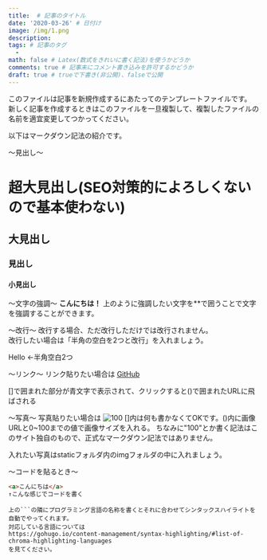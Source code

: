 ```yaml
---
title:  # 記事のタイトル
date: '2020-03-26' # 日付け
image: /img/1.png
description:
tags: # 記事のタグ
  -
math: false # Latex(数式をきれいに書く記法)を使うかどうか
comments: true # 記事末にコメント書き込みを許可するかどうか
draft: true # trueで下書き(非公開)、falseで公開
---
```

このファイルは記事を新規作成するにあたってのテンプレートファイルです。
新しく記事を作成するときはこのファイルを一旦複製して、複製したファイルの名前を適宜変更してつかってください。

以下はマークダウン記法の紹介です。

～見出し～
# 超大見出し(SEO対策的によろしくないので基本使わない)
## 大見出し
### 見出し
#### 小見出し

～文字の強調～
**こんにちは！**
上のように強調したい文字を**で囲うことで文字を強調することができます。

～改行～
改行する場合、ただ改行しただけでは改行されません。  
改行したい場合は「半角の空白を2つと改行」を入れましょう。

Hello  ←半角空白2つ

～リンク～
リンク貼りたい場合は
[GitHub](https://github.com/koyophysics/web)

[]で囲まれた部分が青文字で表示されて、クリックすると()で囲まれたURLに飛ばされる

～写真～
写真貼りたい場合は
![](/img/light.jpg "100")
[]内は何も書かなくてOKです。()内に画像URLと0~100までの値で画像サイズを入れる。
ちなみに"100"とか書く記法はこのサイト独自のもので、正式なマークダウン記法ではありません。

入れたい写真はstaticフォルダ内のimgフォルダの中に入れましょう。

～コードを貼るとき～
```html
<a>こんにちは</a>
↑こんな感じでコードを書く
```

```でコードを囲ってやってください。
上の```の隣にプログラミング言語の名称を書くとそれに合わせてシンタックスハイライトを自動でやってくれます。
対応している言語については
https://gohugo.io/content-management/syntax-highlighting/#list-of-chroma-highlighting-languages
を見てください。
